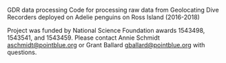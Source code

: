 GDR data processing
Code for processing raw data from Geolocating Dive Recorders deployed on Adelie penguins on Ross Island (2016-2018)

Project was funded by National Science Foundation awards 1543498, 1543541, and 1543459.
Please contact Annie Schmidt aschmidt@pointblue.org or Grant Ballard gballard@pointblue.org with questions.
